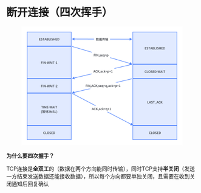 # 断开连接（四次挥手）



<figure><img src="../../../.gitbook/assets/image.png" alt=""><figcaption></figcaption></figure>



**为什么要四次握手？**

TCP连接是**全双工**的（数据在两个方向能同时传输），同时TCP支持**半关闭**（发送一方结束发送数据还能接收数据），所以每个方向都要单独关闭，且需要在收到关闭通知后回复确认
